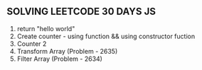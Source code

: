 ## SOLVING LEETCODE 30 DAYS JS

1. return "hello world"
2. Create counter - using function && using constructor fuction
3. Counter 2
4. Transform Array (Problem - 2635)
5. Filter Array (Problem - 2634)

